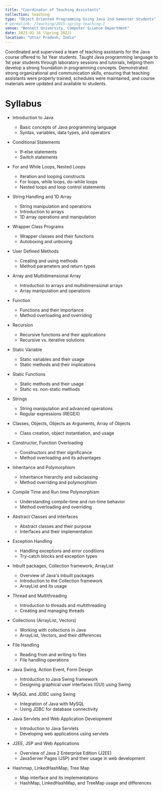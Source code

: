 ```yaml
---
title: "Coordinator of Teaching Assistants"
collection: teaching
type: "Object Oriented Programming Using Java 2nd Semester Students"
# permalink: /teaching/2015-spring-teaching-1
venue: "Bennett University, Computer Science Department"
date: 2023-01-16 (Spring 2023)
location: "Uttar Pradesh, India"
---
```


Coordinated and supervised a team of teaching assistants for the Java course offered to 1st Year students. Taught Java programming language to 1st year students through laboratory sessions and tutorials, helping them develop a strong foundation in programming concepts. Demonstrated strong organizational and communication skills, ensuring that teaching assistants were properly trained, schedules were maintained, and course materials were updated and available to students.

Syllabus
======
* Introduction to Java
    * Basic concepts of Java programming language
    * Syntax, variables, data types, and operators

* Conditional Statements
    * If-else statements
    * Switch statements

* For and While Loops, Nested Loops
    * Iteration and looping constructs
    * For loops, while loops, do-while loops
    * Nested loops and loop control statements

* String Handling and 1D Array
    * String manipulation and operations
    * Introduction to arrays
    * 1D array operations and manipulation

* Wrapper Class Programs
    * Wrapper classes and their functions
    * Autoboxing and unboxing

* User Defined Methods
    * Creating and using methods
    * Method parameters and return types

* Array and Multidimensional Array
    * Introduction to arrays and multidimensional arrays
    * Array manipulation and operations

* Function
    * Functions and their importance
    * Method overloading and overriding

* Recursion
    * Recursive functions and their applications
    * Recursive vs. iterative solutions

* Static Variable
    * Static variables and their usage
    * Static methods and their implications

* Static Functions
    * Static methods and their usage
    * Static vs. non-static methods

* Strings
    * String manipulation and advanced operations
    * Regular expressions (REGEX)

* Classes, Objects, Objects as Arguments, Array of Objects
    * Class creation, object instantiation, and usage

* Constructor, Function Overloading
    * Constructors and their significance
    * Method overloading and its advantages

* Inheritance and Polymorphism
    * Inheritance hierarchy and subclassing
    * Method overriding and polymorphism

* Compile Time and Run time Polymorphism
    * Understanding compile-time and run-time behavior
    * Method overloading and overriding

* Abstract Classes and Interfaces
    * Abstract classes and their purpose
    * Interfaces and their implementation

* Exception Handling
    * Handling exceptions and error conditions
    * Try-catch blocks and exception types

* Inbuilt packages, Collection framework, ArrayList
    * Overview of Java's inbuilt packages
    * Introduction to the Collection framework
    * ArrayList and its usage

* Thread and Multithreading
    * Introduction to threads and multithreading
    * Creating and managing threads

* Collections (ArrayList, Vectors)
    * Working with collections in Java
    * ArrayList, Vectors, and their differences

* File Handling
    * Reading from and writing to files
    * File handling operations

* Java Swing, Action Event, Form Design
    * Introduction to Java Swing framework
    * Designing graphical user interfaces (GUI) using Swing

* MySQL and JDBC using Swing
    * Integration of Java with MySQL
    * Using JDBC for database connectivity

* Java Servlets and Web Application Development
    * Introduction to Java Servlets
    * Developing web applications using servlets

* J2EE, JSP and Web Applications
    * Overview of Java 2 Enterprise Edition (J2EE)
    * JavaServer Pages (JSP) and their usage in web development

* Hashmap, LinkedHashMap, Tree Map
    * Map interface and its implementations
    * HashMap, LinkedHashMap, and TreeMap usage and differences

<!-- {% include base_path %}
[Letter of Appreciation from Dean](https://atindra305.github.io/files/Atindra_Shekhar_CTA_Letter_of_Appreciation.pdf) -->

<!-- Heading 2
======

Heading 3
====== -->

